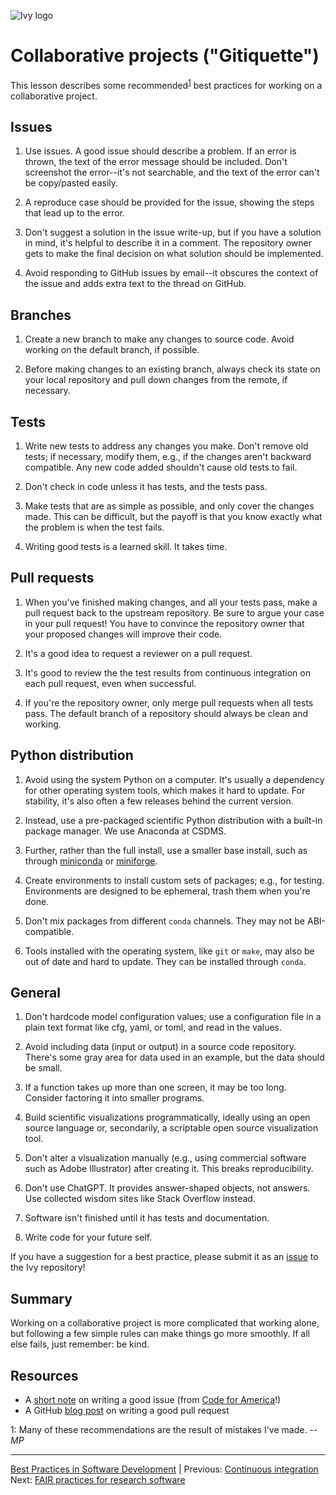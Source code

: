 ![Ivy logo](https://raw.githubusercontent.com/csdms/project/main/assets/CSDMS-logo-color-tagline-hor.png)

# Collaborative projects ("Gitiquette")

This lesson describes some recommended<sup>[1](#cp-fn1)</sup> best practices
for working on a collaborative project.

## Issues

1. Use issues. A good issue should describe a problem. If an error is thrown,
  the text of the error message should be included. Don't screenshot the
  error--it's not searchable, and the text of the error can't be copy/pasted
  easily.

1. A reproduce case should be provided for the issue, showing the steps
  that lead up to the error.

1. Don't suggest a solution in the issue write-up, but if you have a
  solution in mind, it's helpful to describe it in a comment. The
  repository owner gets to make the final decision on what solution
  should be implemented.

1. Avoid responding to GitHub issues by email--it
  obscures the context of the issue and adds extra
  text to the thread on GitHub.

## Branches

1. Create a new branch to make any changes to source code. Avoid
  working on the default branch, if possible.

1. Before making changes to an existing branch, always check its state
  on your local repository and pull down changes from the remote, if
  necessary.

## Tests

1. Write new tests to address any changes you make. Don't remove old
  tests; if necessary, modify them, e.g., if the changes aren't
  backward compatible. Any new code added shouldn't cause old tests to
  fail.

1. Don't check in code unless it has tests, and the tests pass.

1. Make tests that are as simple as possible, and only cover the
  changes made. This can be difficult, but the payoff is that you
  know exactly what the problem is when the test fails.

1. Writing good tests is a learned skill. It takes time.

## Pull requests

1. When you've finished making changes, and all your tests pass, make
  a pull request back to the
  upstream repository. Be sure to argue your case in your pull
  request! You have to convince the repository owner that your
  proposed changes will improve their code.

1. It's a good idea to request a reviewer on a pull request.

1. It's good to review the the test results from continuous integration on each
  pull request, even when successful.

1. If you're the repository owner, only merge pull requests when all
  tests pass. The default branch of a repository should always be clean and working.

## Python distribution

1. Avoid using the system Python on a computer. It's usually a dependency for other operating system tools, which makes it hard to update. For stability, it's also often a few releases behind the current version.

1. Instead, use a pre-packaged scientific Python distribution with a built-in package manager. We use Anaconda at CSDMS.

1. Further, rather than the full install, use a smaller base install, such as through [miniconda](https://docs.conda.io/en/latest/miniconda.html) or [miniforge](https://github.com/conda-forge/miniforge).

1. Create environments to install custom sets of packages; e.g., for testing. Environments are designed to be ephemeral, trash them when you're done.

1. Don't mix packages from different `conda` channels. They may not be ABI-compatible.

1. Tools installed with the operating system, like `git` or `make`, may also be out of date and hard to update. They can be installed through `conda`.

## General

1. Don't hardcode model configuration values; use a configuration file in a plain text format like cfg, yaml, or toml, and read in the values.

1. Avoid including data (input or output) in a source code repository. There's some gray area for data
  used in an example, but the data should be small.

1. If a function takes up more than one screen, it may be too long. Consider factoring it into smaller programs.

1. Build scientific visualizations programmatically, ideally using an open source language or, secondarily, a scriptable open source visualization tool.

1. Don't alter a visualization manually (e.g., using commercial software such as Adobe Illustrator) after creating it. This breaks reproducibility.

1. Don't use ChatGPT. It provides answer-shaped objects, not answers. Use collected wisdom sites like Stack Overflow instead.

1. Software isn't finished until it has tests and documentation.

1. Write code for your future self.

If you have a suggestion for a best practice,
please submit it as an [issue](https://github.com/csdms/ivy/issues)
to the Ivy repository!


## Summary

Working on a collaborative project is more complicated
that working alone,
but following a few simple rules can make things go more smoothly.
If all else fails, just remember: be kind.


## Resources

* A [short note](https://github.com/codeforamerica/howto/blob/master/Good-GitHub-Issues.md) on writing a good issue (from [Code for America](https://www.codeforamerica.org/)!)
* A GitHub [blog post](https://github.blog/2015-01-21-how-to-write-the-perfect-pull-request/) on writing a good pull request


<a name="cp-fn1">1</a>: Many of these recommendations are
the result of mistakes I've made. *--MP*

___

[Best Practices in Software Development](./index.md) |
Previous: [Continuous integration](./continuous-integration.md)
Next: [FAIR practices for research software](./fair-practices.md)
